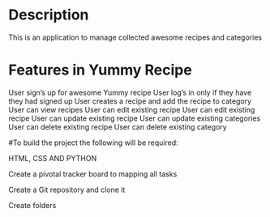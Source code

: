 # Description	


This is an application to manage collected awesome recipes and categories



# Features in Yummy Recipe



User sign’s up for awesome Yummy recipe
User log’s in only if they have they had signed up
User creates a recipe and add the recipe to category
User can view recipes
User can edit existing recipe
User can edit existing recipe
User can update existing recipe
User can update existing categories
User can delete existing recipe
User can delete existing category


#To build the project the following will be required:


HTML, CSS AND PYTHON

Create a pivotal tracker board to mapping all tasks

Create a Git repository and clone it

Create folders



 


